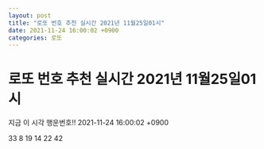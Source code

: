 ```yaml
---
layout: post
title: "로또 번호 추천 실시간 2021년 11월25일01시"
date: 2021-11-24 16:00:02 +0900
categories: 로또
---
```


# 로또 번호 추천 실시간 2021년 11월25일01시

지금 이 시각 행운번호!! 2021-11-24 16:00:02 +0900

 33  8  19  14  22  42 

